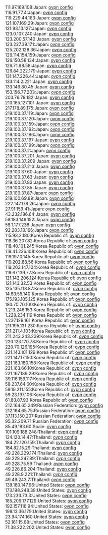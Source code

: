 111.97.169.108:Japan: [ovpn config](vpn/111_97_169_108.ovpn)  
116.91.77.4:Japan: [ovpn config](vpn/116_91_77_4.ovpn)  
119.229.44.163:Japan: [ovpn config](vpn/119_229_44_163.ovpn)  
121.107.169.29:Japan: [ovpn config](vpn/121_107_169_29.ovpn)  
121.93.13.127:Japan: [ovpn config](vpn/121_93_13_127.ovpn)  
123.0.107.240:Japan: [ovpn config](vpn/123_0_107_240.ovpn)  
123.200.57.140:Japan: [ovpn config](vpn/123_200_57_140.ovpn)  
123.227.39.171:Japan: [ovpn config](vpn/123_227_39_171.ovpn)  
125.202.128.36:Japan: [ovpn config](vpn/125_202_128_36.ovpn)  
126.114.154.159:Japan: [ovpn config](vpn/126_114_154_159.ovpn)  
126.150.58.134:Japan: [ovpn config](vpn/126_150_58_134.ovpn)  
126.71.98.58:Japan: [ovpn config](vpn/126_71_98_58.ovpn)  
126.84.222.179:Japan: [ovpn config](vpn/126_84_222_179.ovpn)  
131.147.226.44:Japan: [ovpn config](vpn/131_147_226_44.ovpn)  
133.114.2.221:Japan: [ovpn config](vpn/133_114_2_221.ovpn)  
133.149.80.45:Japan: [ovpn config](vpn/133_149_80_45.ovpn)  
153.156.77.203:Japan: [ovpn config](vpn/153_156_77_203.ovpn)  
203.76.78.182:Japan: [ovpn config](vpn/203_76_78_182.ovpn)  
210.165.127.101:Japan: [ovpn config](vpn/210_165_127_101.ovpn)  
217.178.89.175:Japan: [ovpn config](vpn/217_178_89_175.ovpn)  
219.100.37.119:Japan: [ovpn config](vpn/219_100_37_119.ovpn)  
219.100.37.120:Japan: [ovpn config](vpn/219_100_37_120.ovpn)  
219.100.37.159:Japan: [ovpn config](vpn/219_100_37_159.ovpn)  
219.100.37.192:Japan: [ovpn config](vpn/219_100_37_192.ovpn)  
219.100.37.196:Japan: [ovpn config](vpn/219_100_37_196.ovpn)  
219.100.37.197:Japan: [ovpn config](vpn/219_100_37_197.ovpn)  
219.100.37.199:Japan: [ovpn config](vpn/219_100_37_199.ovpn)  
219.100.37.2:Japan: [ovpn config](vpn/219_100_37_2.ovpn)  
219.100.37.201:Japan: [ovpn config](vpn/219_100_37_201.ovpn)  
219.100.37.209:Japan: [ovpn config](vpn/219_100_37_209.ovpn)  
219.100.37.213:Japan: [ovpn config](vpn/219_100_37_213.ovpn)  
219.100.37.60:Japan: [ovpn config](vpn/219_100_37_60.ovpn)  
219.100.37.63:Japan: [ovpn config](vpn/219_100_37_63.ovpn)  
219.100.37.83:Japan: [ovpn config](vpn/219_100_37_83.ovpn)  
219.100.37.85:Japan: [ovpn config](vpn/219_100_37_85.ovpn)  
219.100.37.87:Japan: [ovpn config](vpn/219_100_37_87.ovpn)  
219.100.69.89:Japan: [ovpn config](vpn/219_100_69_89.ovpn)  
222.147.178.26:Japan: [ovpn config](vpn/222_147_178_26.ovpn)  
27.91.159.41:Japan: [ovpn config](vpn/27_91_159_41.ovpn)  
43.232.186.64:Japan: [ovpn config](vpn/43_232_186_64.ovpn)  
58.183.148.152:Japan: [ovpn config](vpn/58_183_148_152.ovpn)  
58.1.177.238:Japan: [ovpn config](vpn/58_1_177_238.ovpn)  
92.203.18.166:Japan: [ovpn config](vpn/92_203_18_166.ovpn)  
115.93.2.180:Korea Republic of: [ovpn config](vpn/115_93_2_180.ovpn)  
118.36.207.82:Korea Republic of: [ovpn config](vpn/118_36_207_82.ovpn)  
118.40.101.245:Korea Republic of: [ovpn config](vpn/118_40_101_245.ovpn)  
118.41.226.108:Korea Republic of: [ovpn config](vpn/118_41_226_108.ovpn)  
119.197.0.145:Korea Republic of: [ovpn config](vpn/119_197_0_145.ovpn)  
119.202.88.56:Korea Republic of: [ovpn config](vpn/119_202_88_56.ovpn)  
119.203.147.104:Korea Republic of: [ovpn config](vpn/119_203_147_104.ovpn)  
119.67.139.77:Korea Republic of: [ovpn config](vpn/119_67_139_77.ovpn)  
121.142.206.124:Korea Republic of: [ovpn config](vpn/121_142_206_124.ovpn)  
121.143.32.53:Korea Republic of: [ovpn config](vpn/121_143_32_53.ovpn)  
125.135.113.87:Korea Republic of: [ovpn config](vpn/125_135_113_87.ovpn)  
14.63.55.140:Korea Republic of: [ovpn config](vpn/14_63_55_140.ovpn)  
175.193.105.125:Korea Republic of: [ovpn config](vpn/175_193_105_125.ovpn)  
180.70.70.100:Korea Republic of: [ovpn config](vpn/180_70_70_100.ovpn)  
1.213.246.153:Korea Republic of: [ovpn config](vpn/1_213_246_153.ovpn)  
1.228.234.119:Korea Republic of: [ovpn config](vpn/1_228_234_119.ovpn)  
1.237.129.161:Korea Republic of: [ovpn config](vpn/1_237_129_161.ovpn)  
211.195.131.230:Korea Republic of: [ovpn config](vpn/211_195_131_230.ovpn)  
211.211.4.103:Korea Republic of: [ovpn config](vpn/211_211_4_103.ovpn)  
211.243.243.239:Korea Republic of: [ovpn config](vpn/211_243_243_239.ovpn)  
220.123.170.78:Korea Republic of: [ovpn config](vpn/220_123_170_78.ovpn)  
220.70.126.195:Korea Republic of: [ovpn config](vpn/220_70_126_195.ovpn)  
221.143.101.129:Korea Republic of: [ovpn config](vpn/221_143_101_129.ovpn)  
221.147.17.150:Korea Republic of: [ovpn config](vpn/221_147_17_150.ovpn)  
221.163.180.158:Korea Republic of: [ovpn config](vpn/221_163_180_158.ovpn)  
221.163.66.10:Korea Republic of: [ovpn config](vpn/221_163_66_10.ovpn)  
221.167.189.29:Korea Republic of: [ovpn config](vpn/221_167_189_29.ovpn)  
39.116.159.117:Korea Republic of: [ovpn config](vpn/39_116_159_117.ovpn)  
58.237.64.60:Korea Republic of: [ovpn config](vpn/58_237_64_60.ovpn)  
59.19.211.155:Korea Republic of: [ovpn config](vpn/59_19_211_155.ovpn)  
59.23.197.106:Korea Republic of: [ovpn config](vpn/59_23_197_106.ovpn)  
61.83.87.93:Korea Republic of: [ovpn config](vpn/61_83_87_93.ovpn)  
212.164.65.249:Russian Federation: [ovpn config](vpn/212_164_65_249.ovpn)  
212.164.65.75:Russian Federation: [ovpn config](vpn/212_164_65_75.ovpn)  
37.113.150.207:Russian Federation: [ovpn config](vpn/37_113_150_207.ovpn)  
95.32.209.71:Russian Federation: [ovpn config](vpn/95_32_209_71.ovpn)  
85.49.183.60:Spain: [ovpn config](vpn/85_49_183_60.ovpn)  
101.109.188.248:Thailand: [ovpn config](vpn/101_109_188_248.ovpn)  
124.120.14.47:Thailand: [ovpn config](vpn/124_120_14_47.ovpn)  
184.22.120.159:Thailand: [ovpn config](vpn/184_22_120_159.ovpn)  
184.82.15.29:Thailand: [ovpn config](vpn/184_82_15_29.ovpn)  
49.228.229.174:Thailand: [ovpn config](vpn/49_228_229_174.ovpn)  
49.228.247.89:Thailand: [ovpn config](vpn/49_228_247_89.ovpn)  
49.228.75.59:Thailand: [ovpn config](vpn/49_228_75_59.ovpn)  
49.228.86.204:Thailand: [ovpn config](vpn/49_228_86_204.ovpn)  
49.228.9.221:Thailand: [ovpn config](vpn/49_228_9_221.ovpn)  
49.49.243.7:Thailand: [ovpn config](vpn/49_49_243_7.ovpn)  
139.180.147.96:United States: [ovpn config](vpn/139_180_147_96.ovpn)  
173.198.248.39:United States: [ovpn config](vpn/173_198_248_39.ovpn)  
173.233.73.3:United States: [ovpn config](vpn/173_233_73_3.ovpn)  
185.209.177.129:United States: [ovpn config](vpn/185_209_177_129.ovpn)  
192.157.116.94:United States: [ovpn config](vpn/192_157_116_94.ovpn)  
198.13.36.179:United States: [ovpn config](vpn/198_13_36_179.ovpn)  
23.94.174.160:United States: [ovpn config](vpn/23_94_174_160.ovpn)  
52.161.15.68:United States: [ovpn config](vpn/52_161_15_68.ovpn)  
71.38.222.202:United States: [ovpn config](vpn/71_38_222_202.ovpn)  
